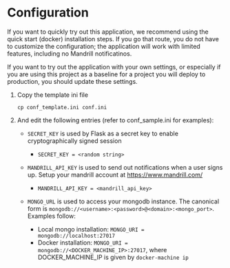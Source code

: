 Configuration
=============

If you want to quickly try out this application, we recommend using the quick start (docker) installation steps. If you
go that route, you do not have to customize the configuration; the application will work with limited features, including
no Mandrill notificatinos.

If you want to try out the application with your own settings, or especially if you are using this project as a baseline for
a project you will deploy to production, you should update these settings.

1. Copy the template ini file

    `cp conf_template.ini conf.ini`

2. And edit the following entries (refer to conf_sample.ini for examples):
    - `SECRET_KEY` is used by Flask as a secret key to enable cryptographically signed session

         - `SECRET_KEY = <random string>`

    - `MANDRILL_API_KEY` is used to send out notifications when a user signs up. Setup your mandrill account at https://www.mandrill.com/

         - `MANDRILL_API_KEY = <mandrill_api_key>`

    - `MONGO_URL` is used to access your mongodb instance. The canonical form is `mongodb://<username>:<password>@<domain>:<mongo_port>`. Examples follow:

         - Local mongo installation: `MONGO_URI = mongodb://localhost:27017`
         - Docker installation: `MONGO_URI = mongodb://<DOCKER_MACHINE_IP>:27017`, where DOCKER_MACHINE_IP is given by `docker-machine ip`
